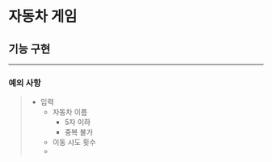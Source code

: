 # 자동차 게임

## 기능 구현
---

### 예외 사항
> - 입력
>   - 자동차 이름
>     - 5자 이하
>     - 중복 불가
>   - 이동 시도 횟수
>   - 
